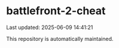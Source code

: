 # battlefront-2-cheat

Last updated: 2025-06-09 14:41:21

This repository is automatically maintained.
